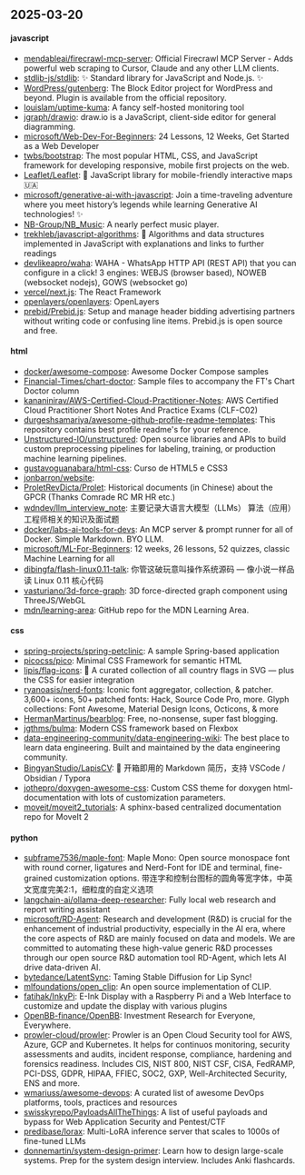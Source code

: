 ## 2025-03-20

#### javascript
* [mendableai/firecrawl-mcp-server](https://github.com/mendableai/firecrawl-mcp-server): Official Firecrawl MCP Server - Adds powerful web scraping to Cursor, Claude and any other LLM clients.
* [stdlib-js/stdlib](https://github.com/stdlib-js/stdlib): ✨ Standard library for JavaScript and Node.js. ✨
* [WordPress/gutenberg](https://github.com/WordPress/gutenberg): The Block Editor project for WordPress and beyond. Plugin is available from the official repository.
* [louislam/uptime-kuma](https://github.com/louislam/uptime-kuma): A fancy self-hosted monitoring tool
* [jgraph/drawio](https://github.com/jgraph/drawio): draw.io is a JavaScript, client-side editor for general diagramming.
* [microsoft/Web-Dev-For-Beginners](https://github.com/microsoft/Web-Dev-For-Beginners): 24 Lessons, 12 Weeks, Get Started as a Web Developer
* [twbs/bootstrap](https://github.com/twbs/bootstrap): The most popular HTML, CSS, and JavaScript framework for developing responsive, mobile first projects on the web.
* [Leaflet/Leaflet](https://github.com/Leaflet/Leaflet): 🍃 JavaScript library for mobile-friendly interactive maps 🇺🇦
* [microsoft/generative-ai-with-javascript](https://github.com/microsoft/generative-ai-with-javascript): Join a time-traveling adventure where you meet history’s legends while learning Generative AI technologies! ✨
* [NB-Group/NB_Music](https://github.com/NB-Group/NB_Music): A nearly perfect music player.
* [trekhleb/javascript-algorithms](https://github.com/trekhleb/javascript-algorithms): 📝 Algorithms and data structures implemented in JavaScript with explanations and links to further readings
* [devlikeapro/waha](https://github.com/devlikeapro/waha): WAHA - WhatsApp HTTP API (REST API) that you can configure in a click! 3 engines: WEBJS (browser based), NOWEB (websocket nodejs), GOWS (websocket go)
* [vercel/next.js](https://github.com/vercel/next.js): The React Framework
* [openlayers/openlayers](https://github.com/openlayers/openlayers): OpenLayers
* [prebid/Prebid.js](https://github.com/prebid/Prebid.js): Setup and manage header bidding advertising partners without writing code or confusing line items. Prebid.js is open source and free.

#### html
* [docker/awesome-compose](https://github.com/docker/awesome-compose): Awesome Docker Compose samples
* [Financial-Times/chart-doctor](https://github.com/Financial-Times/chart-doctor): Sample files to accompany the FT's Chart Doctor column
* [kananinirav/AWS-Certified-Cloud-Practitioner-Notes](https://github.com/kananinirav/AWS-Certified-Cloud-Practitioner-Notes): AWS Certified Cloud Practitioner Short Notes And Practice Exams (CLF-C02)
* [durgeshsamariya/awesome-github-profile-readme-templates](https://github.com/durgeshsamariya/awesome-github-profile-readme-templates): This repository contains best profile readme's for your reference.
* [Unstructured-IO/unstructured](https://github.com/Unstructured-IO/unstructured): Open source libraries and APIs to build custom preprocessing pipelines for labeling, training, or production machine learning pipelines.
* [gustavoguanabara/html-css](https://github.com/gustavoguanabara/html-css): Curso de HTML5 e CSS3
* [jonbarron/website](https://github.com/jonbarron/website): 
* [ProletRevDicta/Prolet](https://github.com/ProletRevDicta/Prolet): Historical documents (in Chinese) about the GPCR (Thanks Comrade RC MR HR etc.)
* [wdndev/llm_interview_note](https://github.com/wdndev/llm_interview_note): 主要记录大语言大模型（LLMs） 算法（应用）工程师相关的知识及面试题
* [docker/labs-ai-tools-for-devs](https://github.com/docker/labs-ai-tools-for-devs): An MCP server & prompt runner for all of Docker. Simple Markdown. BYO LLM.
* [microsoft/ML-For-Beginners](https://github.com/microsoft/ML-For-Beginners): 12 weeks, 26 lessons, 52 quizzes, classic Machine Learning for all
* [dibingfa/flash-linux0.11-talk](https://github.com/dibingfa/flash-linux0.11-talk): 你管这破玩意叫操作系统源码 — 像小说一样品读 Linux 0.11 核心代码
* [vasturiano/3d-force-graph](https://github.com/vasturiano/3d-force-graph): 3D force-directed graph component using ThreeJS/WebGL
* [mdn/learning-area](https://github.com/mdn/learning-area): GitHub repo for the MDN Learning Area.

#### css
* [spring-projects/spring-petclinic](https://github.com/spring-projects/spring-petclinic): A sample Spring-based application
* [picocss/pico](https://github.com/picocss/pico): Minimal CSS Framework for semantic HTML
* [lipis/flag-icons](https://github.com/lipis/flag-icons): 🎏 A curated collection of all country flags in SVG — plus the CSS for easier integration
* [ryanoasis/nerd-fonts](https://github.com/ryanoasis/nerd-fonts): Iconic font aggregator, collection, & patcher. 3,600+ icons, 50+ patched fonts: Hack, Source Code Pro, more. Glyph collections: Font Awesome, Material Design Icons, Octicons, & more
* [HermanMartinus/bearblog](https://github.com/HermanMartinus/bearblog): Free, no-nonsense, super fast blogging.
* [jgthms/bulma](https://github.com/jgthms/bulma): Modern CSS framework based on Flexbox
* [data-engineering-community/data-engineering-wiki](https://github.com/data-engineering-community/data-engineering-wiki): The best place to learn data engineering. Built and maintained by the data engineering community.
* [BingyanStudio/LapisCV](https://github.com/BingyanStudio/LapisCV): 📃 开箱即用的 Markdown 简历，支持 VSCode / Obsidian / Typora
* [jothepro/doxygen-awesome-css](https://github.com/jothepro/doxygen-awesome-css): Custom CSS theme for doxygen html-documentation with lots of customization parameters.
* [moveit/moveit2_tutorials](https://github.com/moveit/moveit2_tutorials): A sphinx-based centralized documentation repo for MoveIt 2

#### python
* [subframe7536/maple-font](https://github.com/subframe7536/maple-font): Maple Mono: Open source monospace font with round corner, ligatures and Nerd-Font for IDE and terminal, fine-grained customization options. 带连字和控制台图标的圆角等宽字体，中英文宽度完美2:1，细粒度的自定义选项
* [langchain-ai/ollama-deep-researcher](https://github.com/langchain-ai/ollama-deep-researcher): Fully local web research and report writing assistant
* [microsoft/RD-Agent](https://github.com/microsoft/RD-Agent): Research and development (R&D) is crucial for the enhancement of industrial productivity, especially in the AI era, where the core aspects of R&D are mainly focused on data and models. We are committed to automating these high-value generic R&D processes through our open source R&D automation tool RD-Agent, which lets AI drive data-driven AI.
* [bytedance/LatentSync](https://github.com/bytedance/LatentSync): Taming Stable Diffusion for Lip Sync!
* [mlfoundations/open_clip](https://github.com/mlfoundations/open_clip): An open source implementation of CLIP.
* [fatihak/InkyPi](https://github.com/fatihak/InkyPi): E-Ink Display with a Raspberry Pi and a Web Interface to customize and update the display with various plugins
* [OpenBB-finance/OpenBB](https://github.com/OpenBB-finance/OpenBB): Investment Research for Everyone, Everywhere.
* [prowler-cloud/prowler](https://github.com/prowler-cloud/prowler): Prowler is an Open Cloud Security tool for AWS, Azure, GCP and Kubernetes. It helps for continuos monitoring, security assessments and audits, incident response, compliance, hardening and forensics readiness. Includes CIS, NIST 800, NIST CSF, CISA, FedRAMP, PCI-DSS, GDPR, HIPAA, FFIEC, SOC2, GXP, Well-Architected Security, ENS and more.
* [wmariuss/awesome-devops](https://github.com/wmariuss/awesome-devops): A curated list of awesome DevOps platforms, tools, practices and resources
* [swisskyrepo/PayloadsAllTheThings](https://github.com/swisskyrepo/PayloadsAllTheThings): A list of useful payloads and bypass for Web Application Security and Pentest/CTF
* [predibase/lorax](https://github.com/predibase/lorax): Multi-LoRA inference server that scales to 1000s of fine-tuned LLMs
* [donnemartin/system-design-primer](https://github.com/donnemartin/system-design-primer): Learn how to design large-scale systems. Prep for the system design interview. Includes Anki flashcards.
